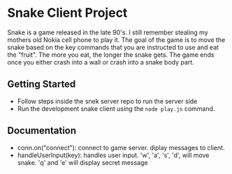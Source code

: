 # Snake Client Project

Snake is a game released in the late 90's. I still remember stealing my mothers old Nokia cell phone to play it. The goal of the game is to move the snake based on the key commands that you are instructed to use and eat the "fruit". The more you eat, the longer the snake gets. The game ends once you either crash into a wall or crash into a snake body part. 

## Getting Started

- Follow steps inside the snek server repo to run the server side
- Run the development snake client using the `node play.js` command.


## Documentation

- conn.on("connect"): connect to game server. diplay messages to client.
- handleUserInput(key): handles user input. 'w', 'a', 's', 'd', will move snake. 'q' and 'e' will display secret message